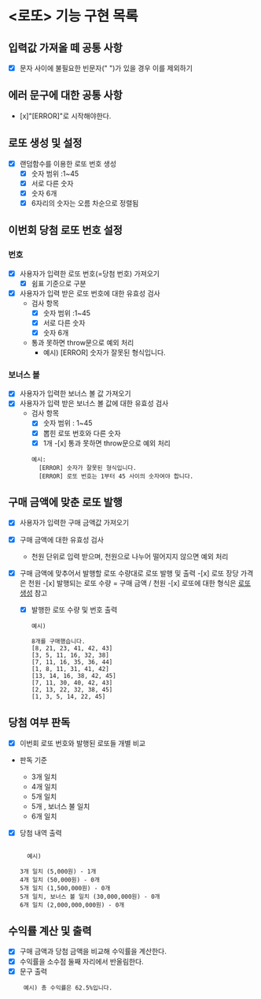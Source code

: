 # <로또> 기능 구현 목록

## 입력값 가져올 떼 공통 사항

- [x] 문자 사이에 불필요한 빈문자(" ")가 있을 경우 이를 제외하기

## 에러 문구에 대한 공통 사항

- [x]"[ERROR]"로 시작해야한다.

## <div id="lottoSetting">로또 생성 및 설정</div>

- [x] 랜덤함수를 이용한 로또 번호 생성
  - [x] 숫자 범위 :1~45
  - [x] 서로 다른 숫자
  - [x] 숫자 6개
  - [x] 6자리의 숫자는 오름 차순으로 정렬됨

## 이번회 당첨 로또 번호 설정

### 번호

- [x] 사용자가 입력한 로또 번호(=당첨 번호) 가져오기
  - [x] 쉼표 기준으로 구분
- [x] 사용자가 입력 받은 로또 번호에 대한 유효성 검사
  - 검사 항목
    - [x] 숫자 범위 :1~45
    - [x] 서로 다른 숫자
    - [x] 숫자 6개
  - 통과 못하면 throw문으로 예외 처리
    - 예시) [ERROR] 숫자가 잘못된 형식입니다.

### 보너스 볼

- [x] 사용자가 입력한 보너스 볼 값 가져오기
- [x] 사용자가 입력 받은 보너스 볼 값에 대한 유효성 검사
  - 검사 항목
    - [x] 숫자 범위 : 1~45
    - [x] 뽑힌 로또 번호와 다른 숫자
    - [x] 1개 -[x] 통과 못하면 throw문으로 예외 처리
    ```
    예시:
      [ERROR] 숫자가 잘못된 형식입니다.
      [ERROR] 로또 번호는 1부터 45 사이의 숫자여야 합니다.
    ```

## 구매 금액에 맞춘 로또 발행

- [x] 사용자가 입력한 구매 금액값 가져오기
- [x] 구매 금액에 대한 유효성 검사

  - 천원 단위로 입력 받으며, 천원으로 나누어 떨어지지 않으면 예외 처리

- [x] 구매 금액에 맞추어서 발행할 로또 수량대로 로또 발행 및 출력 -[x] 로또 장당 가격은 천원 -[x] 발행되는 로또 수량 = 구매 금액 / 천원 -[x] 로또에 대한 형식은 <a href="#lottoSetting">로또 생성</a> 참고

  - [x] 발행한 로또 수량 및 번호 출력

    ```
    예시)

    8개를 구매했습니다.
    [8, 21, 23, 41, 42, 43]
    [3, 5, 11, 16, 32, 38]
    [7, 11, 16, 35, 36, 44]
    [1, 8, 11, 31, 41, 42]
    [13, 14, 16, 38, 42, 45]
    [7, 11, 30, 40, 42, 43]
    [2, 13, 22, 32, 38, 45]
    [1, 3, 5, 14, 22, 45]

    ```

## 당첨 여부 판독

-[x] 이번회 로또 번호와 발행된 로또들 개별 비교

- 판독 기준

  - 3개 일치
  - 4개 일치
  - 5개 일치
  - 5개 , 보너스 불 일치
  - 6개 일치

- [x] 당첨 내역 출력

  ```

    예시)

  3개 일치 (5,000원) - 1개
  4개 일치 (50,000원) - 0개
  5개 일치 (1,500,000원) - 0개
  5개 일치, 보너스 볼 일치 (30,000,000원) - 0개
  6개 일치 (2,000,000,000원) - 0개

  ```

## 수익률 계산 및 출력

- [x] 구매 금액과 당첨 금액을 비교해 수익률을 계산한다.
- [x] 수익률을 소수점 둘째 자리에서 반올림한다.
- [x] 문구 출력
  ```
   예시) 총 수익률은 62.5%입니다.
  ```
